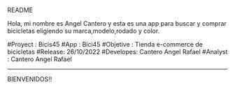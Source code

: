 README



Hola, mi nombre es Angel Cantero y esta es una app para buscar y comprar bicicletas eligiendo su marca,modelo,rodado y color.

#Proyect : Bicis45
#App : Bici45
#Objetive : Tienda e-commerce de bicicletas
#Release: 26/10/2022
#Developes: Cantero Angel Rafael
#Analyst : Cantero Angel Rafael

****************************************************************

BIENVENIDOS!!
